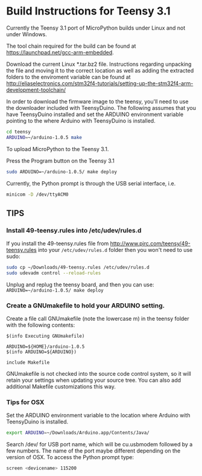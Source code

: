 # Build Instructions for Teensy 3.1

Currently the Teensy 3.1 port of MicroPython builds under Linux and not under Windows.

The tool chain required for the build can be found at <https://launchpad.net/gcc-arm-embedded>.

Download the current Linux *.tar.bz2 file. Instructions regarding unpacking the file and moving it to the correct location
as well as adding the extracted folders to the enviroment variable can be found at
<http://eliaselectronics.com/stm32f4-tutorials/setting-up-the-stm32f4-arm-development-toolchain/>

In order to download the firmware image to the teensy, you'll need to use the
downloader included with TeensyDuino. The following assumes that you have
TeensyDuino installed and set the ARDUINO environment variable pointing to the
where Arduino with TeensyDuino is installed.

```bash
cd teensy
ARDUINO=~/arduino-1.0.5 make
```

To upload MicroPython to the Teensy 3.1.

Press the Program button on the Teensy 3.1
```bash
sudo ARDUINO=~/arduino-1.0.5/ make deploy
```

Currently, the Python prompt is through the USB serial interface, i.e.

```bash
minicom -D /dev/ttyACM0
```

## TIPS

### Install 49-teensy.rules into /etc/udev/rules.d
If you install the 49-teensy.rules file from http://www.pjrc.com/teensy/49-teensy.rules
into your ```/etc/udev/rules.d``` folder then you won't need to use sudo:
```bash
sudo cp ~/Downloads/49-teensy.rules /etc/udev/rules.d
sudo udevadm control --reload-rules
```
Unplug and replug the teensy board, and then you can use: ```ARDUINO=~/arduino-1.0.5/ make deploy```

### Create a GNUmakefile to hold your ARDUINO setting.
Create a file call GNUmakefile (note the lowercase m) in the teensy folder
with the following contents:
```make
$(info Executing GNUmakefile)

ARDUINO=${HOME}/arduino-1.0.5
$(info ARDUINO=${ARDUINO})

include Makefile
```
GNUmakefile is not checked into the source code control system, so it will
retain your settings when updating your source tree. You can also add
additional Makefile customizations this way.

### Tips for OSX

Set the ARDUINO environment variable to the location where Arduino with TeensyDuino is installed.
```bash
export ARDUINO=~/Downloads/Arduino.app/Contents/Java/
```

Search /dev/ for USB port name, which will be cu.usbmodem followed by a few numbers. The name of the port maybe different depending on the version of OSX.
To access the Python prompt type: 

```bash
screen <devicename> 115200
```
